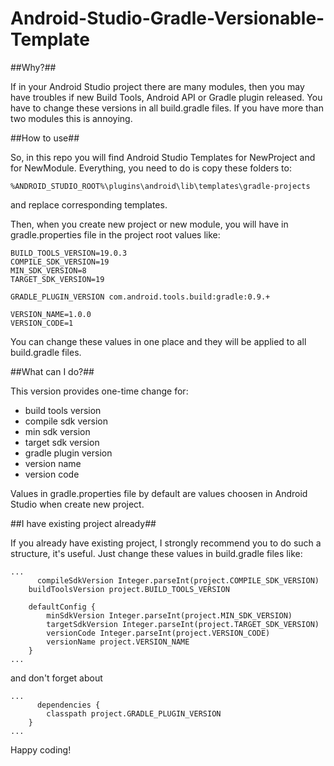 Android-Studio-Gradle-Versionable-Template
==========================================

##Why?##

If in your Android Studio project there are many modules, then you may have troubles
if new Build Tools, Android API or Gradle plugin released.
You have to change these versions in all build.gradle files.
If you have more than two modules this is annoying.

##How to use##

So, in this repo you will find Android Studio Templates for NewProject and for NewModule.
Everything, you need to do is copy these folders to:
```
%ANDROID_STUDIO_ROOT%\plugins\android\lib\templates\gradle-projects
```
and replace corresponding templates.

Then, when you create new project or new module, you will have in gradle.properties file
in the project root values like:
```
BUILD_TOOLS_VERSION=19.0.3
COMPILE_SDK_VERSION=19
MIN_SDK_VERSION=8
TARGET_SDK_VERSION=19

GRADLE_PLUGIN_VERSION com.android.tools.build:gradle:0.9.+

VERSION_NAME=1.0.0
VERSION_CODE=1
```
You can change these values in one place and they will be applied to all build.gradle files.

##What can I do?##

This version provides one-time change for:
- build tools version
- compile sdk version
- min sdk version
- target sdk version
- gradle plugin version
- version name
- version code

Values in gradle.properties file by default are values choosen in Android Studio when create new project.

##I have existing project already##

If you already have existing project, I strongly recommend you to do such a structure, it's useful.
Just change these values in build.gradle files like:
```
...
	  compileSdkVersion Integer.parseInt(project.COMPILE_SDK_VERSION)
    buildToolsVersion project.BUILD_TOOLS_VERSION

    defaultConfig {
        minSdkVersion Integer.parseInt(project.MIN_SDK_VERSION)
        targetSdkVersion Integer.parseInt(project.TARGET_SDK_VERSION)
        versionCode Integer.parseInt(project.VERSION_CODE)
        versionName project.VERSION_NAME
    }
...
```
and don't forget about 
```
...
	  dependencies {
        classpath project.GRADLE_PLUGIN_VERSION
    }
...	
```

Happy coding!
